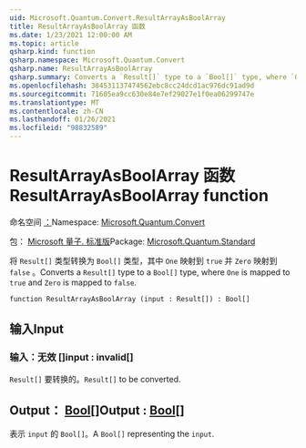 ```yaml
---
uid: Microsoft.Quantum.Convert.ResultArrayAsBoolArray
title: ResultArrayAsBoolArray 函数
ms.date: 1/23/2021 12:00:00 AM
ms.topic: article
qsharp.kind: function
qsharp.namespace: Microsoft.Quantum.Convert
qsharp.name: ResultArrayAsBoolArray
qsharp.summary: Converts a `Result[]` type to a `Bool[]` type, where `One` is mapped to `true` and `Zero` is mapped to `false`.
ms.openlocfilehash: 384531137474562ebc8cc24dcd1ac976dc91ad9d
ms.sourcegitcommit: 71605ea9cc630e84e7ef29027e1f0ea06299747e
ms.translationtype: MT
ms.contentlocale: zh-CN
ms.lasthandoff: 01/26/2021
ms.locfileid: "98832589"
---
```

# <a name="resultarrayasboolarray-function"></a><span data-ttu-id="7e3b8-102">ResultArrayAsBoolArray 函数</span><span class="sxs-lookup"><span data-stu-id="7e3b8-102">ResultArrayAsBoolArray function</span></span>

<span data-ttu-id="7e3b8-103">命名空间 [：](xref:Microsoft.Quantum.Convert)</span><span class="sxs-lookup"><span data-stu-id="7e3b8-103">Namespace: [Microsoft.Quantum.Convert](xref:Microsoft.Quantum.Convert)</span></span>

<span data-ttu-id="7e3b8-104">包： [Microsoft 量子. 标准版](https://nuget.org/packages/Microsoft.Quantum.Standard)</span><span class="sxs-lookup"><span data-stu-id="7e3b8-104">Package: [Microsoft.Quantum.Standard](https://nuget.org/packages/Microsoft.Quantum.Standard)</span></span>


<span data-ttu-id="7e3b8-105">将 `Result[]` 类型转换为 `Bool[]` 类型，其中 `One` 映射到 `true` 并 `Zero` 映射到 `false` 。</span><span class="sxs-lookup"><span data-stu-id="7e3b8-105">Converts a `Result[]` type to a `Bool[]` type, where `One` is mapped to `true` and `Zero` is mapped to `false`.</span></span>

```qsharp
function ResultArrayAsBoolArray (input : Result[]) : Bool[]
```


## <a name="input"></a><span data-ttu-id="7e3b8-106">输入</span><span class="sxs-lookup"><span data-stu-id="7e3b8-106">Input</span></span>

### <a name="input--__invalidresult__"></a><span data-ttu-id="7e3b8-107">输入：__无效 <Result>__[]</span><span class="sxs-lookup"><span data-stu-id="7e3b8-107">input : __invalid<Result>__[]</span></span>

<span data-ttu-id="7e3b8-108">`Result[]` 要转换的。</span><span class="sxs-lookup"><span data-stu-id="7e3b8-108">`Result[]` to be converted.</span></span>



## <a name="output--bool"></a><span data-ttu-id="7e3b8-109">Output： [Bool](xref:microsoft.quantum.lang-ref.bool)[]</span><span class="sxs-lookup"><span data-stu-id="7e3b8-109">Output : [Bool](xref:microsoft.quantum.lang-ref.bool)[]</span></span>

<span data-ttu-id="7e3b8-110">表示 `input` 的 `Bool[]`。</span><span class="sxs-lookup"><span data-stu-id="7e3b8-110">A `Bool[]` representing the `input`.</span></span>